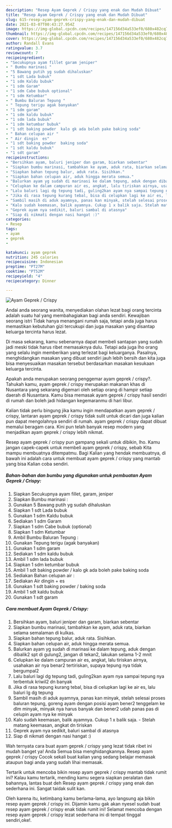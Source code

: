 ```yaml
---
description: "Resep Ayam Geprek / Crispy yang enak dan Mudah Dibuat"
title: "Resep Ayam Geprek / Crispy yang enak dan Mudah Dibuat"
slug: 615-resep-ayam-geprek-crispy-yang-enak-dan-mudah-dibuat
date: 2021-03-07T00:43:27.954Z
image: https://img-global.cpcdn.com/recipes/147156d34a533ef0/680x482cq70/ayam-geprek-crispy-foto-resep-utama.jpg
thumbnail: https://img-global.cpcdn.com/recipes/147156d34a533ef0/680x482cq70/ayam-geprek-crispy-foto-resep-utama.jpg
cover: https://img-global.cpcdn.com/recipes/147156d34a533ef0/680x482cq70/ayam-geprek-crispy-foto-resep-utama.jpg
author: Randall Evans
ratingvalue: 3.7
reviewcount: 7
recipeingredient:
- "Secukupnya ayam fillet garam jeniper"
- " Bumbu marinasi "
- "5 Bawang putih yg sudah dihaluskan"
- "1 sdt Lada bubuk"
- "1 sdm Kaldu bubuk"
- "1 sdm Garam"
- "1 sdm Cabe bubuk optional"
- "1 sdm Ketumbar"
- " Bumbu Baluran Tepung "
- " Tepung terigu agak banyakan"
- "1 sdm garam"
- "1 sdm kaldu bubuk"
- "1 sdm lada bubuk"
- "1 sdm ketumbar bubuk"
- "1 sdt baking powder  kalo gk ada boleh pake baking soda"
- " Bahan celupan air "
- " Air dingin  es"
- "1 sdt baking powder  baking soda"
- "1 sdt kaldu bubuk"
- "1 sdt garam"
recipeinstructions:
- "Bersihkan ayam, baluri jeniper dan garam, biarkan sebentar"
- "Siapkan bumbu marinasi, tambahkan ke ayam, aduk rata, biarkan selama semalaman di kulkas."
- "Siapkan bahan tepung balur, aduk rata. Sisihkan."
- "Siapkan bahan celupan air, aduk hingga merata semua."
- "Balurkan ayam yg sudah di marinasi ke dalam tepung, aduk dengan dibalik2 spt di gulung2, jangan di tekan2, lakukan selama 1-2 mnit"
- "Celupkan ke dalam campuran air es, angkat, lalu tiriskan airnya, usahakan air nya benar2 tertiriskan, supaya tepung nya tidak bergumpal2"
- "Lalu baluri lagi dg tepung tadi, guling2kan ayam nya sampai tepung nya terbentuk kriwil2 dn banyak"
- "Jika di rasa tepung kurang tebal, bisa di celupkan lagi ke air es, lalu baluri lg dg tepung"
- "Sambil masih di aduk ayamnya, panas kan minyak, stelah selesai proses baluran tepung, goreng ayam dengan posisi ayam bener2 tenggelam ke dlm minyak, minyak nya harus banyak dan bener2 udah panas pas di celupin ayam nya ke minyak"
- "Kalo sudah keemasan, balik ayamnya. Cukup 1 x balik saja. Stelah matang keemasan, angkat dn tiriskan"
- "Geprek ayam nya sedikit, baluri sambal di atasnya"
- "Siap di nikmati dengan nasi hangat :)"
categories:
- Resep
tags:
- ayam
- geprek
- 

katakunci: ayam geprek  
nutrition: 245 calories
recipecuisine: Indonesian
preptime: "PT27M"
cooktime: "PT52M"
recipeyield: "4"
recipecategory: Dinner

---
```



![Ayam Geprek / Crispy](https://img-global.cpcdn.com/recipes/147156d34a533ef0/680x482cq70/ayam-geprek-crispy-foto-resep-utama.jpg)

Andai anda seorang wanita, menyediakan olahan lezat bagi orang tercinta adalah suatu hal yang membahagiakan bagi anda sendiri. Kewajiban seorang istri Tidak hanya menangani rumah saja, tetapi anda juga harus memastikan kebutuhan gizi tercukupi dan juga masakan yang disantap keluarga tercinta harus lezat.

Di masa  sekarang, kamu sebenarnya dapat membeli santapan yang sudah jadi meski tidak harus ribet memasaknya dulu. Tetapi ada juga lho orang yang selalu ingin memberikan yang terlezat bagi keluarganya. Pasalnya, menghidangkan masakan yang dibuat sendiri jauh lebih bersih dan kita juga bisa menyesuaikan masakan tersebut berdasarkan masakan kesukaan keluarga tercinta. 



Apakah anda merupakan seorang penggemar ayam geprek / crispy?. Tahukah kamu, ayam geprek / crispy merupakan makanan khas di Nusantara yang sekarang digemari oleh setiap orang di hampir setiap daerah di Nusantara. Kamu bisa memasak ayam geprek / crispy hasil sendiri di rumah dan boleh jadi hidangan kegemaranmu di hari libur.

Kalian tidak perlu bingung jika kamu ingin mendapatkan ayam geprek / crispy, lantaran ayam geprek / crispy tidak sulit untuk dicari dan juga kalian pun dapat mengolahnya sendiri di rumah. ayam geprek / crispy dapat dibuat memalui beragam cara. Kini pun telah banyak resep modern yang menjadikan ayam geprek / crispy lebih nikmat.

Resep ayam geprek / crispy pun gampang sekali untuk dibikin, lho. Kamu jangan capek-capek untuk membeli ayam geprek / crispy, sebab Kita mampu membuatnya ditempatmu. Bagi Kalian yang hendak membuatnya, di bawah ini adalah cara untuk membuat ayam geprek / crispy yang mantab yang bisa Kalian coba sendiri.

<!--inarticleads1-->

##### Bahan-bahan dan bumbu yang digunakan untuk pembuatan Ayam Geprek / Crispy:

1. Siapkan Secukupnya ayam fillet, garam, jeniper
1. Siapkan  Bumbu marinasi :
1. Gunakan 5 Bawang putih yg sudah dihaluskan
1. Siapkan 1 sdt Lada bubuk
1. Gunakan 1 sdm Kaldu bubuk
1. Sediakan 1 sdm Garam
1. Siapkan 1 sdm Cabe bubuk (optional)
1. Siapkan 1 sdm Ketumbar
1. Ambil  Bumbu Baluran Tepung :
1. Gunakan  Tepung terigu (agak banyakan)
1. Gunakan 1 sdm garam
1. Sediakan 1 sdm kaldu bubuk
1. Ambil 1 sdm lada bubuk
1. Siapkan 1 sdm ketumbar bubuk
1. Ambil 1 sdt baking powder / kalo gk ada boleh pake baking soda
1. Sediakan  Bahan celupan air :
1. Sediakan  Air dingin + es
1. Gunakan 1 sdt baking powder / baking soda
1. Ambil 1 sdt kaldu bubuk
1. Gunakan 1 sdt garam




<!--inarticleads2-->

##### Cara membuat Ayam Geprek / Crispy:

1. Bersihkan ayam, baluri jeniper dan garam, biarkan sebentar
1. Siapkan bumbu marinasi, tambahkan ke ayam, aduk rata, biarkan selama semalaman di kulkas.
1. Siapkan bahan tepung balur, aduk rata. Sisihkan.
1. Siapkan bahan celupan air, aduk hingga merata semua.
1. Balurkan ayam yg sudah di marinasi ke dalam tepung, aduk dengan dibalik2 spt di gulung2, jangan di tekan2, lakukan selama 1-2 mnit
1. Celupkan ke dalam campuran air es, angkat, lalu tiriskan airnya, usahakan air nya benar2 tertiriskan, supaya tepung nya tidak bergumpal2
1. Lalu baluri lagi dg tepung tadi, guling2kan ayam nya sampai tepung nya terbentuk kriwil2 dn banyak
1. Jika di rasa tepung kurang tebal, bisa di celupkan lagi ke air es, lalu baluri lg dg tepung
1. Sambil masih di aduk ayamnya, panas kan minyak, stelah selesai proses baluran tepung, goreng ayam dengan posisi ayam bener2 tenggelam ke dlm minyak, minyak nya harus banyak dan bener2 udah panas pas di celupin ayam nya ke minyak
1. Kalo sudah keemasan, balik ayamnya. Cukup 1 x balik saja. - Stelah matang keemasan, angkat dn tiriskan
1. Geprek ayam nya sedikit, baluri sambal di atasnya
1. Siap di nikmati dengan nasi hangat :)




Wah ternyata cara buat ayam geprek / crispy yang lezat tidak ribet ini mudah banget ya! Anda Semua bisa menghidangkannya. Resep ayam geprek / crispy Cocok sekali buat kalian yang sedang belajar memasak ataupun bagi anda yang sudah lihai memasak.

Tertarik untuk mencoba bikin resep ayam geprek / crispy mantab tidak rumit ini? Kalau kamu tertarik, mending kamu segera siapkan peralatan dan bahannya, lantas buat deh Resep ayam geprek / crispy yang enak dan sederhana ini. Sangat taidak sulit kan. 

Oleh karena itu, ketimbang kamu berlama-lama, ayo langsung aja bikin resep ayam geprek / crispy ini. Dijamin kamu gak akan nyesel sudah buat resep ayam geprek / crispy enak tidak rumit ini! Selamat mencoba dengan resep ayam geprek / crispy lezat sederhana ini di tempat tinggal sendiri,oke!.

